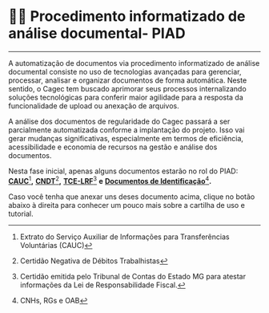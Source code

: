 # 👨‍💻 Procedimento informatizado de análise documental- PIAD

***

A automatização de documentos via procedimento informatizado de análise documental consiste no uso de tecnologias avançadas para gerenciar, processar, analisar e organizar documentos de forma automática. Neste sentido, o Cagec tem buscado aprimorar seus processos internalizando soluções tecnológicas para conferir maior agilidade para a resposta da funcionalidade de upload ou anexação de arquivos.&#x20;

A análise dos documentos de regularidade do Cagec passará a ser parcialmente automatizada conforme a implantação do projeto. Isso vai gerar mudanças significativas, especialmente em termos de eficiência, acessibilidade e economia de recursos na gestão e análise dos documentos.

Nesta fase inicial, apenas alguns documentos estarão no rol do PIAD: [**CAUC**](#user-content-fn-1)[^1]**,** [**CNDT**](#user-content-fn-2)[^2]**,** [**TCE-LRF**](#user-content-fn-3)[^3] **e** [**Documentos de Identificação**](#user-content-fn-4)[^4]**.**

Caso você tenha que anexar uns deses documento acima, clique no botão abaixo à direita para conhecer um pouco mais sobre a cartilha de uso e tutorial.

[^1]: Extrato do Serviço Auxiliar de Informações para Transferências Voluntárias (CAUC)

[^2]: Certidão Negativa de Débitos Trabalhistas

[^3]: Certidão emitida pelo Tribunal de Contas do Estado MG para atestar informações da Lei de Responsabilidade Fiscal.

[^4]: CNHs, RGs e OAB
